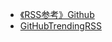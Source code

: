 * [《RSS参考》Github](https://github.com/zhaoolee/garss)
* [GitHubTrendingRSS](https://mshibanami.github.io/GitHubTrendingRSS)